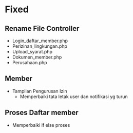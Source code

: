 # Fixed

## Rename File Controller
   * Login_daftar_member.php
   * Perizinan_lingkungan.php
   * Upload_syarat.php
   * Dokumen_member.php
   * Perusahaan.php 


## Member

   * Tampilan Pengurusan Izin
     * Memperbaiki tata letak user dan notifikasi yg turun

## Proses Daftar member
   * Memperbaiki if else proses
